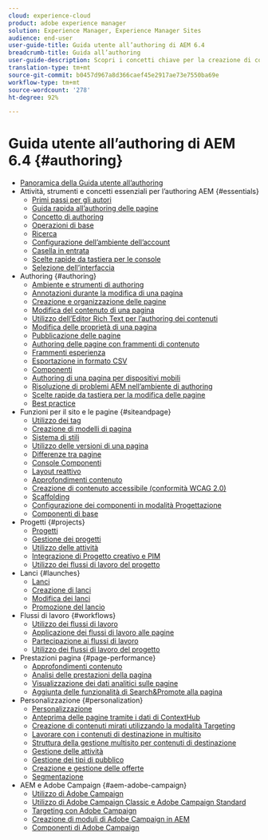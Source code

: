 ```yaml
---
cloud: experience-cloud
product: adobe experience manager
solution: Experience Manager, Experience Manager Sites
audience: end-user
user-guide-title: Guida utente all’authoring di AEM 6.4
breadcrumb-title: Guida all’authoring
user-guide-description: Scopri i concetti chiave per la creazione di contenuti e l’authoring in AEM.
translation-type: tm+mt
source-git-commit: b0457d967a8d366caef45e2917ae73e7550ba69e
workflow-type: tm+mt
source-wordcount: '278'
ht-degree: 92%

---
```



# Guida utente all’authoring di AEM 6.4 {#authoring}

+ [Panoramica della Guida utente all’authoring](home.md)
+ Attività, strumenti e concetti essenziali per l’authoring AEM {#essentials}
   + [Primi passi per gli autori](first-steps.md)
   + [Guida rapida all’authoring delle pagine](qg-page-authoring.md)
   + [Concetto di authoring](author.md)
   + [Operazioni di base](basic-handling.md)
   + [Ricerca](search.md)
   + [Configurazione dell’ambiente dell’account](user-properties.md)
   + [Casella in entrata](inbox.md)
   + [Scelte rapide da tastiera per le console](keyboard-shortcuts.md)
   + [Selezione dell’interfaccia](select-ui.md)
+ Authoring {#authoring}
   + [Ambiente e strumenti di authoring](author-environment-tools.md)
   + [Annotazioni durante la modifica di una pagina](annotations.md)
   + [Creazione e organizzazione delle pagine](managing-pages.md)
   + [Modifica del contenuto di una pagina](editing-content.md)
   + [Utilizzo dell’Editor Rich Text per l’authoring dei contenuti](rich-text-editor.md)
   + [Modifica delle proprietà di una pagina](editing-page-properties.md)
   + [Pubblicazione delle pagine](publishing-pages.md)
   + [Authoring delle pagine con frammenti di contenuto](content-fragments.md)
   + [Frammenti esperienza](experience-fragments.md)
   + [Esportazione in formato CSV](csv-export.md)
   + [Componenti](default-components.md)
   + [Authoring di una pagina per dispositivi mobili ](mobile.md)
   + [Risoluzione di problemi AEM nell’ambiente di authoring ](troubleshooting.md)
   + [Scelte rapide da tastiera per la modifica delle pagine](page-authoring-keyboard-shortcuts.md)
   + [Best practice  ](best-practices.md)
+ Funzioni per il sito e le pagine {#siteandpage}
   + [Utilizzo dei tag](tags.md)
   + [Creazione di modelli di pagina  ](templates.md)
   + [Sistema di stili](style-system.md)
   + [Utilizzo delle versioni di una pagina  ](working-with-page-versions.md)
   + [Differenze tra pagine](page-diff.md)
   + [Console Componenti](default-components-console.md)
   + [Layout reattivo](responsive-layout.md)
   + [Approfondimenti contenuto](content-insights.md)
   + [Creazione di contenuto accessibile (conformità WCAG 2.0)](creating-accessible-content.md)
   + [Scaffolding](scaffolding.md)
   + [Configurazione dei componenti in modalità Progettazione](default-components-designmode.md)
   + [Componenti di base](default-components-foundation.md)
+ Progetti {#projects}
   + [Progetti](projects.md)
   + [Gestione dei progetti](touch-ui-managing-projects.md)
   + [Utilizzo delle attività](task-content.md)
   + [Integrazione di Progetto creativo e PIM](managing-product-information.md)
   + [Utilizzo dei flussi di lavoro del progetto](projects-with-workflows.md)
+ Lanci {#launches}
   + [Lanci](launches.md)
   + [Creazione di lanci](launches-creating.md)
   + [Modifica dei lanci](launches-editing.md)
   + [Promozione del lancio](launches-promoting.md)
+ Flussi di lavoro {#workflows}
   + [Utilizzo dei flussi di lavoro](workflows.md)
   + [Applicazione dei flussi di lavoro alle pagine](workflows-applying.md)
   + [Partecipazione ai flussi di lavoro](workflows-participating.md)
   + [Utilizzo dei flussi di lavoro del progetto](projects-with-workflows.md)
+ Prestazioni pagina {#page-performance}
   + [Approfondimenti contenuto](content-insights.md)
   + [Analisi delle prestazioni della pagina](ci-analyze.md)
   + [Visualizzazione dei dati analitici sulle pagine](pa-using.md)
   + [Aggiunta delle funzionalità di Search&amp;Promote alla pagina](search-and-promote.md)
+ Personalizzazione {#personalization}
   + [Personalizzazione](personalization.md)
   + [Anteprima delle pagine tramite i dati di ContextHub](ch-previewing.md)
   + [Creazione di contenuti mirati utilizzando la modalità Targeting](content-targeting-touch.md)
   + [Lavorare con i contenuti di destinazione in multisito](multisite-support-targeted-content.md)
   + [Struttura della gestione multisito per contenuti di destinazione](technical-multisite-targeted.md)
   + [Gestione delle attività](activitylib.md)
   + [Gestione dei tipi di pubblico](managing-audiences.md)
   + [Creazione e gestione delle offerte](offerlib.md)
   + [Segmentazione](segmentation-overview.md)
+ AEM e  Adobe Campaign {#aem-adobe-campaign}
   + [Utilizzo di Adobe Campaign](adobe-campaign.md)
   + [Utilizzo di Adobe Campaign Classic e Adobe Campaign Standard](campaign.md)
   + [Targeting con Adobe Campaign](target-adobe-campaign.md)
   + [Creazione di moduli di Adobe Campaign in AEM](adobe-campaign-forms.md)
   + [Componenti di Adobe Campaign](adobe-campaign-components.md)
